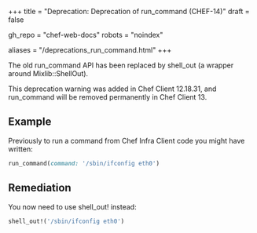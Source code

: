 +++
title = "Deprecation: Deprecation of run_command (CHEF-14)"
draft = false

gh_repo = "chef-web-docs"
robots = "noindex"

aliases = "/deprecations_run_command.html"
+++

The old run_command API has been replaced by shell_out (a wrapper
around Mixlib::ShellOut).

This deprecation warning was added in Chef Client 12.18.31, and
run_command will be removed permanently in Chef Client 13.

## Example

Previously to run a command from Chef Infra Client code you might have
written:

```ruby
run_command(command: '/sbin/ifconfig eth0')
```

## Remediation

You now need to use shell_out! instead:

```ruby
shell_out!('/sbin/ifconfig eth0')
```
